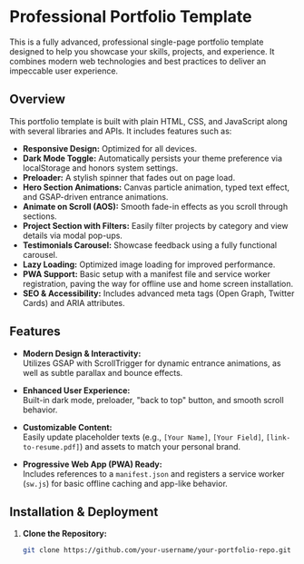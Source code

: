 # Professional Portfolio Template

This is a fully advanced, professional single-page portfolio template designed to help you showcase your skills, projects, and experience. It combines modern web technologies and best practices to deliver an impeccable user experience.

## Overview

This portfolio template is built with plain HTML, CSS, and JavaScript along with several libraries and APIs. It includes features such as:

- **Responsive Design:** Optimized for all devices.
- **Dark Mode Toggle:** Automatically persists your theme preference via localStorage and honors system settings.
- **Preloader:** A stylish spinner that fades out on page load.
- **Hero Section Animations:** Canvas particle animation, typed text effect, and GSAP-driven entrance animations.
- **Animate on Scroll (AOS):** Smooth fade-in effects as you scroll through sections.
- **Project Section with Filters:** Easily filter projects by category and view details via modal pop-ups.
- **Testimonials Carousel:** Showcase feedback using a fully functional carousel.
- **Lazy Loading:** Optimized image loading for improved performance.
- **PWA Support:** Basic setup with a manifest file and service worker registration, paving the way for offline use and home screen installation.
- **SEO & Accessibility:** Includes advanced meta tags (Open Graph, Twitter Cards) and ARIA attributes.

## Features

- **Modern Design & Interactivity:**  
  Utilizes GSAP with ScrollTrigger for dynamic entrance animations, as well as subtle parallax and bounce effects.

- **Enhanced User Experience:**  
  Built-in dark mode, preloader, "back to top" button, and smooth scroll behavior.

- **Customizable Content:**  
  Easily update placeholder texts (e.g., `[Your Name]`, `[Your Field]`, `[link-to-resume.pdf]`) and assets to match your personal brand.

- **Progressive Web App (PWA) Ready:**  
  Includes references to a `manifest.json` and registers a service worker (`sw.js`) for basic offline caching and app-like behavior.

## Installation & Deployment

1. **Clone the Repository:**
   ```bash
   git clone https://github.com/your-username/your-portfolio-repo.git
